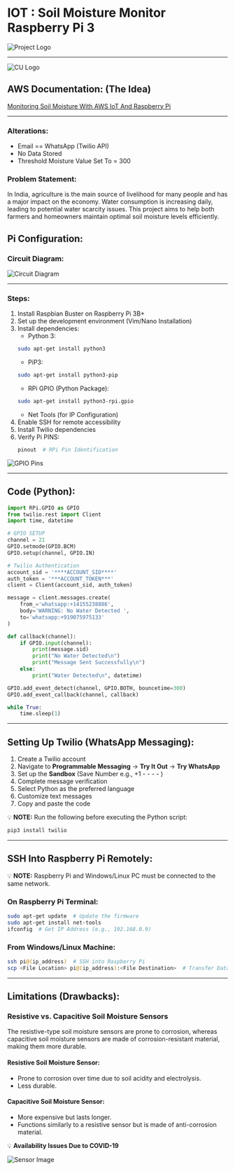 # IOT : Soil Moisture Monitor Raspberry Pi 3

![Project Logo](https://raw.githubusercontent.com/Stallone2K/Soil-Moisture-Monitor/refs/heads/main/Pi.webp)

---

![CU Logo](https://raw.githubusercontent.com/Stallone2K/Soil-Moisture-Monitor/refs/heads/main/CULOGO.webp)

## AWS Documentation: (The Idea)

[Monitoring Soil Moisture With AWS IoT And Raspberry Pi](https://docs.aws.amazon.com/iot/latest/developerguide/iot-moisture-tutorial.html)

---

### Alterations:

- Email == WhatsApp (Twilio API)
- No Data Stored
- Threshold Moisture Value Set To = 300

### Problem Statement:

In India, agriculture is the main source of livelihood for many people and has a major impact on the economy. Water consumption is increasing daily, leading to potential water scarcity issues. This project aims to help both farmers and homeowners maintain optimal soil moisture levels efficiently.

## Pi Configuration:

### Circuit Diagram:

![Circuit Diagram](https://raw.githubusercontent.com/Stallone2K/Soil-Moisture-Monitor/refs/heads/main/Circuit.webp)

---

### Steps:

1. Install Raspbian Buster on Raspberry Pi 3B+
2. Set up the development environment (Vim/Nano Installation)
3. Install dependencies:
    - Python 3:
    ```bash
    sudo apt-get install python3
    ```
    - PiP3:
    ```bash
    sudo apt-get install python3-pip
    ```
    - RPi GPIO (Python Package):
    ```bash
    sudo apt-get install python3-rpi.gpio
    ```
    - Net Tools (for IP Configuration)
4. Enable SSH for remote accessibility
5. Install Twilio dependencies
6. Verify Pi PINS:
    ```bash
    pinout  # RPi Pin Identification
    ```

![GPIO Pins](https://raw.githubusercontent.com/Stallone2K/Soil-Moisture-Monitor/refs/heads/main/GPIO.webp)

---

## Code (Python):

```python
import RPi.GPIO as GPIO
from twilio.rest import Client 
import time, datetime

# GPIO SETUP
channel = 21
GPIO.setmode(GPIO.BCM)
GPIO.setup(channel, GPIO.IN)

# Twilio Authentication
account_sid = '****ACCOUNT_SID****' 
auth_token = '***ACCOUNT_TOKEN***' 
client = Client(account_sid, auth_token) 

message = client.messages.create( 
    from_='whatsapp:+14155238886',  
    body='WARNING: No Water Detected ',      
    to='whatsapp:+919075975133' 
)

def callback(channel):
    if GPIO.input(channel): 
        print(message.sid)
        print("No Water Detected\n")
        print("Message Sent Successfully\n")
    else:
        print("Water Detected\n", datetime)

GPIO.add_event_detect(channel, GPIO.BOTH, bouncetime=300) 
GPIO.add_event_callback(channel, callback)

while True:
    time.sleep(1)
```

---

## Setting Up Twilio (WhatsApp Messaging):

1. Create a Twilio account
2. Navigate to **Programmable Messaging** → **Try It Out** → **Try WhatsApp**
3. Set up the **Sandbox** (Save Number e.g., +1 - - - - )
4. Complete message verification
5. Select Python as the preferred language
6. Customize text messages
7. Copy and paste the code

💡 **NOTE:** Run the following before executing the Python script:
```bash
pip3 install twilio
```

---

## SSH Into Raspberry Pi Remotely:

💡 **NOTE:** Raspberry Pi and Windows/Linux PC must be connected to the same network.

### On Raspberry Pi Terminal:
```bash
sudo apt-get update  # Update the firmware
sudo apt-get install net-tools
ifconfig  # Get IP Address (e.g., 192.168.0.9)
```

### From Windows/Linux Machine:
```bash
ssh pi@(ip_address)  # SSH into Raspberry Pi
scp <File Location> pi@(ip_address):<File Destination>  # Transfer Data
```

---

## Limitations (Drawbacks):

### **Resistive vs. Capacitive Soil Moisture Sensors**

The resistive-type soil moisture sensors are prone to corrosion, whereas capacitive soil moisture sensors are made of corrosion-resistant material, making them more durable.

#### **Resistive Soil Moisture Sensor:**
- Prone to corrosion over time due to soil acidity and electrolysis.
- Less durable.

#### **Capacitive Soil Moisture Sensor:**
- More expensive but lasts longer.
- Functions similarly to a resistive sensor but is made of anti-corrosion material.

💡 **Availability Issues Due to COVID-19**

![Sensor Image](https://raw.githubusercontent.com/Stallone2K/Soil-Moisture-Monitor/refs/heads/main/Screenshot.webp)
